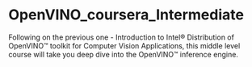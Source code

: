 # OpenVINO_coursera_Intermediate
Following on the previous one - Introduction to Intel® Distribution of OpenVINO™ toolkit for Computer Vision Applications, this middle level course will take you deep dive into the OpenVINO™ inference engine.
